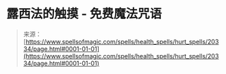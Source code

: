 <!--yml

category: 未分类

date: 2024-06-12 19:03:08

-->

# **露西法的触摸** - 免费魔法咒语

> 来源：[https://www.spellsofmagic.com/spells/health_spells/hurt_spells/20334/page.html#0001-01-01](https://www.spellsofmagic.com/spells/health_spells/hurt_spells/20334/page.html#0001-01-01)
